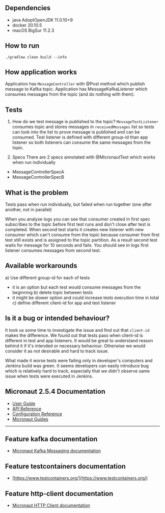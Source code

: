 ## Dependencies
 - java AdoptOpenJDK 11.0.10+9
 - docker 20.10.5
 - macOS BigSur 11.2.3

## How to run

`./gradlew clean build --info`

## How application works
Application has `MessageController` with @Post method which publish message to Kafka topic.
Application has MessageKafkaListener which consumes messages from the topic (and do nothing with them).

## Tests
1. How do we test message is published to the topic?
`MessageTestListener` consumes topic and stores messages in `receivedMessages` list so tests can look into the list to prove message is published and can be consumed.
Test listener is defined with different group-id than app listener so both listeners can consume the same messages from the topic.

2. Specs
There are 2 specs annotated with @MicronautTest which works when run individually
- MessageControllerSpecA
- MessageControllerSpecB

## What is the problem
Tests pass when run individually, but failed when run together (one after another, not in parallel)

When you analyse logs you can see that consumer created in first spec subscribes to the topic before first test runs and don't close after test is completed.
When second test starts it creates new listener with new consumer which can't consume from the topic because consumer from first test still exists and is assigned to the topic partition.
As a result second test waits for message for 10 seconds and fails.
You should see in logs first listener consumes messages from second test.

## Available workarounds
a) Use different group-id for each of tests
 - it is an option but each test would consume messages from the beginning
b) delete topic between tests
 - it might be slower option and could increase tests execution time in total
c) define different client-id for app and test listener

## Is it a bug or intended behaviour?
It took us some time to investigate the issue and find out that `client-id` makes the difference.
We found out that tests pass when client-id is different in test and app listeners.
It would be great to understand reason behind it if it's intended or necessary behaviour.
Otherwise we would consider it as not desirable and hard to track issue.

What made it worse tests were failing only in developer's computers and Jenkins build was green.
It seems developers can easily introduce bug which is relatively hard to track,
 especially that we didn't observe same issue when tests were executed in Jenkins.


## Micronaut 2.5.4 Documentation

- [User Guide](https://docs.micronaut.io/2.5.4/guide/index.html)
- [API Reference](https://docs.micronaut.io/2.5.4/api/index.html)
- [Configuration Reference](https://docs.micronaut.io/2.5.4/guide/configurationreference.html)
- [Micronaut Guides](https://guides.micronaut.io/index.html)
---

## Feature kafka documentation

- [Micronaut Kafka Messaging documentation](https://micronaut-projects.github.io/micronaut-kafka/latest/guide/index.html)

## Feature testcontainers documentation

- [https://www.testcontainers.org/](https://www.testcontainers.org/)

## Feature http-client documentation

- [Micronaut HTTP Client documentation](https://docs.micronaut.io/latest/guide/index.html#httpClient)

